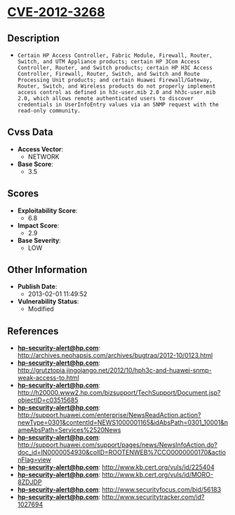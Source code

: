 
# [CVE-2012-3268](https://cve.mitre.org/cgi-bin/cvename.cgi?name=CVE-2012-3268)

## Description

- `Certain HP Access Controller, Fabric Module, Firewall, Router, Switch, and UTM Appliance products; certain HP 3Com Access Controller, Router, and Switch products; certain HP H3C Access Controller, Firewall, Router, Switch, and Switch and Route Processing Unit products; and certain Huawei Firewall/Gateway, Router, Switch, and Wireless products do not properly implement access control as defined in h3c-user.mib 2.0 and hh3c-user.mib 2.0, which allows remote authenticated users to discover credentials in UserInfoEntry values via an SNMP request with the read-only community.`

## Cvss Data

- **Access Vector**:
  - NETWORK
- **Base Score**:
  - 3.5

## Scores

- **Exploitability Score**:
  - 6.8
- **Impact Score**:
  - 2.9
- **Base Severity**:
  - LOW

## Other Information

- **Publish Date**:
  - 2013-02-01 11:49:52
- **Vulnerability Status**:
  - Modified

## References

- **hp-security-alert@hp.com**: http://archives.neohapsis.com/archives/bugtraq/2012-10/0123.html
- **hp-security-alert@hp.com**: http://grutztopia.jingojango.net/2012/10/hph3c-and-huawei-snmp-weak-access-to.html
- **hp-security-alert@hp.com**: http://h20000.www2.hp.com/bizsupport/TechSupport/Document.jsp?objectID=c03515685
- **hp-security-alert@hp.com**: http://support.huawei.com/enterprise/NewsReadAction.action?newType=0301&contentId=NEWS1000001165&idAbsPath=0301_10001&nameAbsPath=Services%2520News
- **hp-security-alert@hp.com**: http://support.huawei.com/support/pages/news/NewsInfoAction.do?doc_id=IN0000054930&colID=ROOTENWEB%7CCO0000000170&actionFlag=view
- **hp-security-alert@hp.com**: http://www.kb.cert.org/vuls/id/225404
- **hp-security-alert@hp.com**: http://www.kb.cert.org/vuls/id/MORO-8ZDJDP
- **hp-security-alert@hp.com**: http://www.securityfocus.com/bid/56183
- **hp-security-alert@hp.com**: http://www.securitytracker.com/id?1027694
